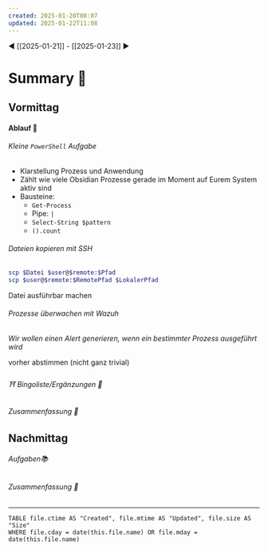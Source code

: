 ```yaml
---
created: 2025-01-20T08:07
updated: 2025-01-22T11:08
---
```

◀ [[2025-01-21]] - [[2025-01-23]] ▶
# Summary 🐬
## Vormittag
#### Ablauf 🧭
###### Kleine `PowerShell` Aufgabe
* Klarstellung Prozess und Anwendung
* Zählt wie viele Obsidian Prozesse gerade im Moment auf Eurem System aktiv sind
* Bausteine:
	* `Get-Process`
	* Pipe: `|`
	* `Select-String $pattern`
	* `().count`

###### Dateien kopieren mit SSH

```bash
scp $Datei $user@$remote:$Pfad
scp $user@$remote:$RemotePfad $LokalerPfad
```

Datei ausführbar machen

###### Prozesse überwachen mit Wazuh
_Wir wollen einen Alert generieren, wenn ein bestimmter Prozess ausgeführt wird_

vorher abstimmen (nicht ganz trivial)
###### ⛩ Bingoliste/Ergänzungen 🐾
###### Zusammenfassung 🐬

## Nachmittag
###### Aufgaben📚
###### Zusammenfassung 🐬

---
```dataview
TABLE file.ctime AS "Created", file.mtime AS "Updated", file.size AS "Size" 
WHERE file.cday = date(this.file.name) OR file.mday = date(this.file.name) 
```
